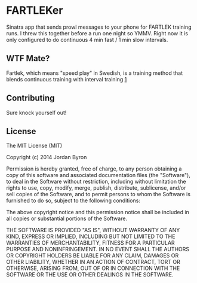FARTLEKer
=========

Sinatra app that sends prowl messages to your phone for FARTLEK training runs. I
threw this together before a run one night so YMMV. Right now it is only
configured to do continuous 4 min fast / 1 min slow intervals.

## WTF Mate?

Fartlek, which means "speed play" in Swedish, is a training method that blends
continuous training with interval training [1]

## Contributing

Sure knock yourself out!

## License

The MIT License (MIT)

Copyright (c) 2014 Jordan Byron

Permission is hereby granted, free of charge, to any person obtaining a copy
of this software and associated documentation files (the "Software"), to deal
in the Software without restriction, including without limitation the rights
to use, copy, modify, merge, publish, distribute, sublicense, and/or sell
copies of the Software, and to permit persons to whom the Software is
furnished to do so, subject to the following conditions:

The above copyright notice and this permission notice shall be included in
all copies or substantial portions of the Software.

THE SOFTWARE IS PROVIDED "AS IS", WITHOUT WARRANTY OF ANY KIND, EXPRESS OR
IMPLIED, INCLUDING BUT NOT LIMITED TO THE WARRANTIES OF MERCHANTABILITY,
FITNESS FOR A PARTICULAR PURPOSE AND NONINFRINGEMENT. IN NO EVENT SHALL THE
AUTHORS OR COPYRIGHT HOLDERS BE LIABLE FOR ANY CLAIM, DAMAGES OR OTHER
LIABILITY, WHETHER IN AN ACTION OF CONTRACT, TORT OR OTHERWISE, ARISING FROM,
OUT OF OR IN CONNECTION WITH THE SOFTWARE OR THE USE OR OTHER DEALINGS IN
THE SOFTWARE.

[1]: http://en.wikipedia.org/wiki/Fartlek
